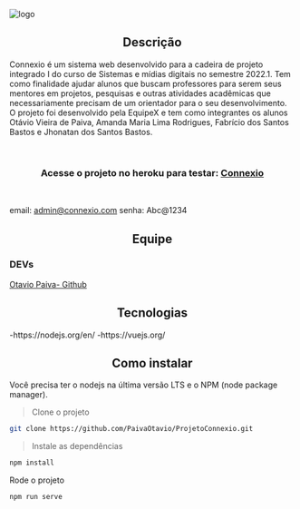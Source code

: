 ![logo](https://user-images.githubusercontent.com/103431487/180067487-ec33b7b9-bd40-4348-843e-6a93c05e7888.png)
<h2 align="center"> Descrição </h2>

Connexio é um sistema web desenvolvido para a cadeira de projeto integrado I do curso de Sistemas e mídias digitais no semestre 2022.1. Tem como finalidade ajudar alunos que buscam professores para serem seus mentores em projetos, pesquisas e outras atividades acadêmicas que necessariamente precisam de um orientador para o seu desenvolvimento. O projeto foi desenvolvido pela EquipeX e tem como integrantes os alunos Otávio Vieira de Paiva, Amanda Maria Lima Rodrigues, Fabrício dos Santos Bastos e Jhonatan dos Santos Bastos. 

<br/>
    <h3 align='center'>Acesse o projeto no heroku para testar: <a href='https://connexio.herokuapp.com/'><strong>Connexio</strong></a></h3>
<br/>

email: admin@connexio.com
senha: Abc@1234

<h2 align="center"> Equipe </h2>

### DEVs
[ Otavio Paiva- Github](https://github.com/PaivaOtavio)

<h2 align="center"> Tecnologias </h2>
-https://nodejs.org/en/
-https://vuejs.org/


<h2 align="center"> Como instalar </h2>

Você precisa ter o nodejs na última versão LTS e o NPM (node package manager). 

> Clone o projeto
```bash
git clone https://github.com/PaivaOtavio/ProjetoConnexio.git
```
> Instale as dependências
```bash
npm install 
```

Rode o projeto
```bash
npm run serve
```
